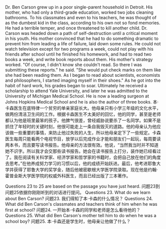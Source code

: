 Dr. Ben Carson grew up in a poor single-parent household in Detroit. His mother, who had only a third-grade education, worked two jobs cleaning bathrooms. To his classmates and even to his teachers, he was thought of as the dumbest kid in the class, according to his own not so fond memories. He had a terrible temper, and once threatened to kill another child. Dr. Carson was headed down a path of self-destruction until a critical moment in his youth. His mother convinced that he had to do something dramatic to prevent him from leading a life of failure, laid down some rules. He could not watch television except for two programs a week, could not play with his friends after school until he finished his homework, and had to read two books a week, and write book reports about them. His mother's strategy worked. "Of course, I didn't know she couldn't read. So there I was submitting these reports." he said. "She would put check marks on them like she had been reading them. As I began to read about scientists, economists and philosophers, I started imaging myself in their shoes." As he got into the habit of hard work, his grades began to soar. Ultimately he received a scholarship to attend Yale University, and later he was admitted to the University of Michigan Medical School. He is now a leading surgeon at Johns Hopkins Medical School and he is also the author of three books.
本·卡森医生在底特律一个贫穷的单亲家庭长大。他母亲只有小学三年级的文化水平，做两份清洁卫生间的工作。根据卡森医生不太美好的回忆，他的同学，甚至是老师都认为他是班里最笨的孩子。他脾气很差，曾经威胁说要杀了一名同学。如果不是抓住了年轻时的关键时刻，他很可能走上一条自我毁灭的道路。他的母亲认为他应该做一些重要的事情，来防止他过失败的人生，所以他母亲定下了一些规定。卡森医生每周只能看两个电视节目，放学以后完成作业才能和朋友们一起玩，每周要读两本书，而且要写读书报告。他母亲的方法很有效。他说，“当然我当时并不知道她不识字。所以我才会交那些读书报告。她会在读书报告上打分，装作她已经看过了。我在阅读有关科学家、经济学家和哲学家的书籍时，会把自己放在他们的角度去思考。”在他养成努力学习的习惯以后，他的成绩开始跃进。最后，他考进耶鲁大学并获得了耶鲁大学的奖学金，随后他被密歇根大学医学院录取。现在他是约翰·霍普金斯大学医学院的权威外科医生，而且已经出版了三本著作。

Questions 23 to 25 are based on the passage you have just heard.
问题23到问题25依据你刚刚听到的对话进行提问。
Questions 23. What do we learn about Ben Carson?
问题23. 我们得知了本·卡森的什么情况？
Questions 24. What did Ben Carson's classmates and teachers think of him when he was first at school?
问题24. 一开始本·卡森的同学和老师是怎么看待他的？
Questions 25. What did Ben Carson's mother tell him to do when he was a school boy?
问题25. 本·卡森还是学生时，他母亲让他做了什么？
